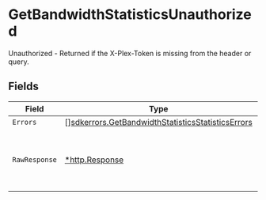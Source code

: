 # GetBandwidthStatisticsUnauthorized

Unauthorized - Returned if the X-Plex-Token is missing from the header or query.


## Fields

| Field                                                                                                                  | Type                                                                                                                   | Required                                                                                                               | Description                                                                                                            |
| ---------------------------------------------------------------------------------------------------------------------- | ---------------------------------------------------------------------------------------------------------------------- | ---------------------------------------------------------------------------------------------------------------------- | ---------------------------------------------------------------------------------------------------------------------- |
| `Errors`                                                                                                               | [][sdkerrors.GetBandwidthStatisticsStatisticsErrors](../../models/sdkerrors/getbandwidthstatisticsstatisticserrors.md) | :heavy_minus_sign:                                                                                                     | N/A                                                                                                                    |
| `RawResponse`                                                                                                          | [*http.Response](https://pkg.go.dev/net/http#Response)                                                                 | :heavy_minus_sign:                                                                                                     | Raw HTTP response; suitable for custom response parsing                                                                |